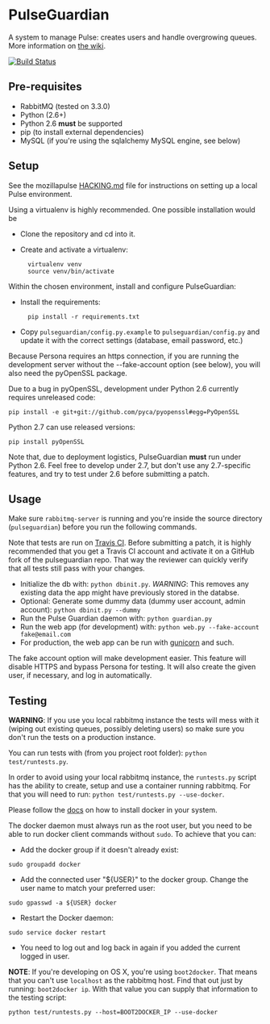 # PulseGuardian

A system to manage Pulse: creates users and handle overgrowing queues. More
information on [the wiki][].

[![Build Status](https://travis-ci.org/mozilla/pulseguardian.svg?branch=master)](https://travis-ci.org/mozilla/pulseguardian)

## Pre-requisites

* RabbitMQ (tested on 3.3.0)
* Python (2.6+)
 * Python 2.6 **must** be supported
* pip (to install external dependencies)
* MySQL (if you're using the sqlalchemy MySQL engine, see below)

## Setup

See the mozillapulse [HACKING.md][] file for instructions on setting
up a local Pulse environment.

Using a virtualenv is highly recommended. One possible installation would be

* Clone the repository and cd into it.
* Create and activate a virtualenv:

  ```
    virtualenv venv
    source venv/bin/activate
  ```

Within the chosen environment, install and configure PulseGuardian:

* Install the requirements:

  ```
    pip install -r requirements.txt
  ```

* Copy `pulseguardian/config.py.example` to `pulseguardian/config.py` and
  update it with the correct settings (database, email password, etc.)

Because Persona requires an https connection, if you are running the
development server without the --fake-account option (see below), you
will also need the pyOpenSSL package.

Due to a bug in pyOpenSSL, development under Python 2.6 currently
requires unreleased code:

    pip install -e git+git://github.com/pyca/pyopenssl#egg=PyOpenSSL

Python 2.7 can use released versions:

    pip install pyOpenSSL

Note that, due to deployment logistics, PulseGuardian **must** run under
Python 2.6. Feel free to develop under 2.7, but don't use any
2.7-specific features, and try to test under 2.6 before submitting a
patch.

## Usage

Make sure `rabbitmq-server` is running and you're inside the source directory
(`pulseguardian`) before you run the following commands.

Note that tests are run on [Travis CI][]. Before submitting a patch,
it is highly recommended that you get a Travis CI account and
activate it on a GitHub fork of the pulseguardian repo. That way the
reviewer can quickly verify that all tests still pass with your changes.

* Initialize the db with: `python dbinit.py`. *WARNING*: This removes any
  existing data the app might have previously stored in the databse.
* Optional: Generate some dummy data (dummy user account, admin account):
  `python dbinit.py --dummy`
* Run the Pulse Guardian daemon with: `python guardian.py`
* Run the web app (for development) with:
  `python web.py --fake-account fake@email.com`
* For production, the web app can be run with [gunicorn][] and such.

The fake account option will make development easier. This feature will
disable HTTPS and bypass Persona for testing. It will also create the
given user, if necessary, and log in automatically.

## Testing

**WARNING**: If you use you local rabbitmq instance the tests will mess with it
(wiping out existing queues, possibly deleting users) so make sure you don't 
run the tests on a production instance.

You can run tests with (from you project root folder): 
`python test/runtests.py`. 

In order to avoid using your local rabbitmq instance, the `runtests.py` script
has the ability to create, setup and use a container running rabbitmq. For that
you will need to run: `python test/runtests.py --use-docker`.

Please follow the [docs](https://docs.docker.com/installation/#installation) on
how to install docker in your system.

The docker daemon must always run as the root user, but you need to be able to
run docker client commands without `sudo`. To achieve that you can:

* Add the docker group if it doesn't already exist: 

`sudo groupadd docker`

* Add the connected user "${USER}" to the docker group. Change the user name 
to match your preferred user: 

`sudo gpasswd -a ${USER} docker`

* Restart the Docker daemon: 

`sudo service docker restart`

* You need to log out and log back in again if you added the current logged in
user.


**NOTE**: If you're developing on OS X, you're using `boot2docker`. That 
means that you can't use `localhost` as the rabbitmq host. Find that out just
by running: `boot2docker ip`. With that value you can supply that information
to the testing script:

`python test/runtests.py --host=BOOT2DOCKER_IP --use-docker`

[the wiki]: https://wiki.mozilla.org/Auto-tools/Projects/Pulse/PulseGuardian
[HACKING.md]: https://hg.mozilla.org/automation/mozillapulse/file/tip/HACKING.md
[Travis CI]: https://travis-ci.org/mozilla/pulseguardian
[gunicorn]: https://www.digitalocean.com/community/articles/how-to-deploy-python-wsgi-apps-using-gunicorn-http-server-behind-nginx

